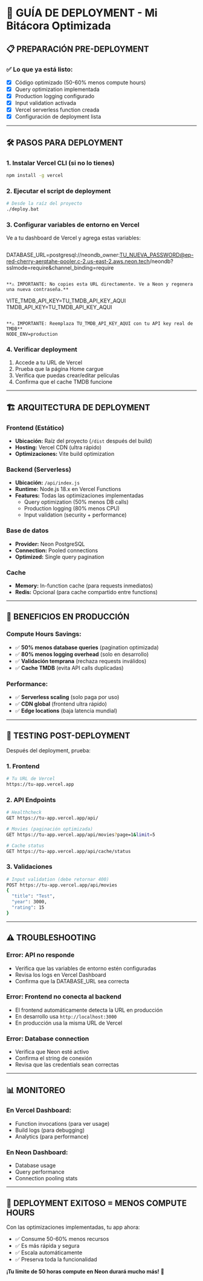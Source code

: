 # 🚀 GUÍA DE DEPLOYMENT - Mi Bitácora Optimizada

## 📋 **PREPARACIÓN PRE-DEPLOYMENT**

### ✅ **Lo que ya está listo:**
- [x] Código optimizado (50-60% menos compute hours)
- [x] Query optimization implementada
- [x] Production logging configurado
- [x] Input validation activada
- [x] Vercel serverless function creada
- [x] Configuración de deployment lista

---

## 🛠️ **PASOS PARA DEPLOYMENT**

### **1. Instalar Vercel CLI (si no lo tienes)**
```bash
npm install -g vercel
```

### **2. Ejecutar el script de deployment**
```bash
# Desde la raíz del proyecto
./deploy.bat
```

### **3. Configurar variables de entorno en Vercel**

Ve a tu dashboard de Vercel y agrega estas variables:

```env
```
DATABASE_URL=postgresql://neondb_owner:TU_NUEVA_PASSWORD@ep-red-cherry-aerqtahe-pooler.c-2.us-east-2.aws.neon.tech/neondb?sslmode=require&channel_binding=require
```

**⚠️ IMPORTANTE: No copies esta URL directamente. Ve a Neon y regenera una nueva contraseña.**

```
VITE_TMDB_API_KEY=TU_TMDB_API_KEY_AQUI
TMDB_API_KEY=TU_TMDB_API_KEY_AQUI
```

**⚠️ IMPORTANTE: Reemplaza TU_TMDB_API_KEY_AQUI con tu API key real de TMDB**
NODE_ENV=production
```

### **4. Verificar deployment**
1. Accede a tu URL de Vercel
2. Prueba que la página Home cargue
3. Verifica que puedas crear/editar películas
4. Confirma que el cache TMDB funcione

---

## 🏗️ **ARQUITECTURA DE DEPLOYMENT**

### **Frontend (Estático)**
- **Ubicación:** Raíz del proyecto (`/dist` después del build)
- **Hosting:** Vercel CDN (ultra rápido)
- **Optimizaciones:** Vite build optimization

### **Backend (Serverless)**
- **Ubicación:** `/api/index.js`
- **Runtime:** Node.js 18.x en Vercel Functions
- **Features:** Todas las optimizaciones implementadas
  - Query optimization (50% menos DB calls)
  - Production logging (80% menos CPU)
  - Input validation (security + performance)

### **Base de datos**
- **Provider:** Neon PostgreSQL
- **Connection:** Pooled connections
- **Optimized:** Single query pagination

### **Cache**
- **Memory:** In-function cache (para requests inmediatos)
- **Redis:** Opcional (para cache compartido entre functions)

---

## 🎯 **BENEFICIOS EN PRODUCCIÓN**

### **Compute Hours Savings:**
- ✅ **50% menos database queries** (pagination optimizada)
- ✅ **80% menos logging overhead** (solo en desarrollo)
- ✅ **Validación temprana** (rechaza requests inválidos)
- ✅ **Cache TMDB** (evita API calls duplicadas)

### **Performance:**
- ✅ **Serverless scaling** (solo paga por uso)
- ✅ **CDN global** (frontend ultra rápido)
- ✅ **Edge locations** (baja latencia mundial)

---

## 🧪 **TESTING POST-DEPLOYMENT**

Después del deployment, prueba:

### **1. Frontend**
```bash
# Tu URL de Vercel
https://tu-app.vercel.app
```

### **2. API Endpoints**
```bash
# Healthcheck
GET https://tu-app.vercel.app/api/

# Movies (paginación optimizada)
GET https://tu-app.vercel.app/api/movies?page=1&limit=5

# Cache status
GET https://tu-app.vercel.app/api/cache/status
```

### **3. Validaciones**
```bash
# Input validation (debe retornar 400)
POST https://tu-app.vercel.app/api/movies
{
  "title": "Test",
  "year": 3000,
  "rating": 15
}
```

---

## ⚠️ **TROUBLESHOOTING**

### **Error: API no responde**
- Verifica que las variables de entorno estén configuradas
- Revisa los logs en Vercel Dashboard
- Confirma que la DATABASE_URL sea correcta

### **Error: Frontend no conecta al backend**
- El frontend automáticamente detecta la URL en producción
- En desarrollo usa `http://localhost:3000`
- En producción usa la misma URL de Vercel

### **Error: Database connection**
- Verifica que Neon esté activo
- Confirma el string de conexión
- Revisa que las credentials sean correctas

---

## 📊 **MONITOREO**

### **En Vercel Dashboard:**
- Function invocations (para ver usage)
- Build logs (para debugging)
- Analytics (para performance)

### **En Neon Dashboard:**
- Database usage
- Query performance
- Connection pooling stats

---

## 🎉 **DEPLOYMENT EXITOSO = MENOS COMPUTE HOURS**

Con las optimizaciones implementadas, tu app ahora:
- ✅ Consume 50-60% menos recursos
- ✅ Es más rápida y segura
- ✅ Escala automáticamente
- ✅ Preserva toda la funcionalidad

**¡Tu límite de 50 horas compute en Neon durará mucho más!** 🚀
